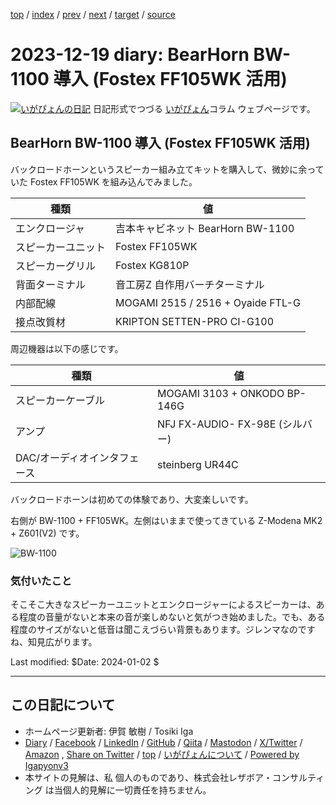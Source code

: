 [top](../index.html) 
 / [index](index.html) 
 / [prev](ig231217.html) 
 / [next](../2024/ig240101.html) 
 / [target](https://www.igapyon.jp/igapyon/diary/2023/ig231219.html) 
 / [source](https://github.com/igapyon/diary/blob/master/2023/ig231219.src.md) 

2023-12-19 diary: BearHorn BW-1100 導入 (Fostex FF105WK 活用)
=====================================================================================================
[![いがぴょんの日記](https://www.igapyon.jp/igapyon/diary/images/iga202308_64.jpg "いがぴょん")](https://www.igapyon.jp/igapyon/diary/memo/memoigapyon.html) 日記形式でつづる [いがぴょん](https://www.igapyon.jp/igapyon/diary/memo/memoigapyon.html)コラム ウェブページです。

## BearHorn BW-1100 導入 (Fostex FF105WK 活用)

バックロードホーンというスピーカー組み立てキットを購入して、微妙に余っていた Fostex FF105WK を組み込んでみました。

| 種類 | 値 |
| --- | --- |
| エンクロージャ | 吉本キャビネット BearHorn BW-1100 |
| スピーカーユニット | Fostex FF105WK |
| スピーカーグリル | Fostex KG810P |
| 背面ターミナル | 音工房Z 自作用バーチターミナル |
| 内部配線 | MOGAMI 2515 / 2516 + Oyaide FTL-G |
| 接点改質材 | KRIPTON SETTEN-PRO CI-G100 |

周辺機器は以下の感じです。

| 種類 | 値 |
| --- | --- |
| スピーカーケーブル | MOGAMI 3103 + ONKODO BP-146G |
| アンプ | NFJ FX-AUDIO- FX-98E (シルバー) |
| DAC/オーディオインタフェース | steinberg UR44C |

バックロードホーンは初めての体験であり、大変楽しいです。


右側が BW-1100 + FF105WK。左側はいままで使ってきている Z-Modena MK2 + Z601(V2) です。

![BW-1100](https://www.igapyon.jp/igapyon/diary/images/2023/20231219-BW-1100.jpg)

### 気付いたこと

そこそこ大きなスピーカーユニットとエンクロージャーによるスピーカーは、ある程度の音量がないと本来の音が楽しめないと気がつき始めました。でも、ある程度のサイズがないと低音は聞こえづらい背景もあります。ジレンマなのですね、知見広がります。

Last modified: $Date: 2024-01-02 $


----------------------------------------------------------------------------------------------------

## この日記について

* ホームページ更新者: 伊賀 敏樹 / Tosiki Iga
* [Diary](https://www.igapyon.jp/igapyon/diary/) / [Facebook](https://www.facebook.com/igapyon) / [LinkedIn](https://www.linkedin.com/in/toshikiiga) / [GitHub](https://github.com/igapyon) / [Qiita](https://qiita.com/igapyon) / [Mastodon](https://social.vivaldi.net/@igapyon) / [X/Twitter](https://twitter.com/ToshikiIga) / [Amazon](https://www.amazon.co.jp/%E4%BC%8A%E8%B3%80-%E6%95%8F%E6%A8%B9/e/B004LTQWCQ) ,
[Share on Twitter](https://twitter.com/intent/tweet?hashtags=igapyon%2Cdiary%2C%E3%81%84%E3%81%8C%E3%81%B4%E3%82%87%E3%82%93&text=BearHorn+BW-1100+%E5%B0%8E%E5%85%A5+%28Fostex+FF105WK+%E6%B4%BB%E7%94%A8%29&url=https%3A%2F%2Fwww.igapyon.jp%2Figapyon%2Fdiary%2F2023%2Fig231219.html) / [top](../index.html) / [いがぴょんについて](https://www.igapyon.jp/igapyon/diary/memo/memoigapyon.html) / [Powered by Igapyonv3](https://github.com/igapyon/igapyonv3)
* 本サイトの見解は、私 個人のものであり、株式会社レザボア・コンサルティング は当個人的見解に一切責任を持ちません。 
